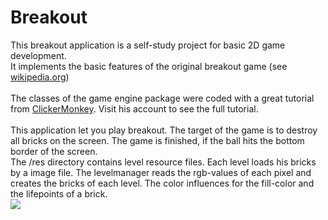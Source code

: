 # Breakout
This breakout application is a self-study project for basic 2D game development.<br>
It implements the basic features of the original breakout game (see <a href="https://en.wikipedia.org/wiki/Breakout_(video_game)">wikipedia.org</a>)<br>
<br>
The classes of the game engine package were coded with a great tutorial from <a href="https://github.com/ClickerMonkey/gameprogblog">ClickerMonkey</a>.
Visit his account to see the full tutorial.
<br><br>
This application let you play breakout. The target of the game is to destroy all bricks on the screen.
The game is finished, if the ball hits the bottom border of the screen.
<br>
The /res directory contains level resource files. Each level loads his bricks by a image file.
The levelmanager reads the rgb-values of each pixel and creates the bricks of each level. The color
influences for the fill-color and the lifepoints of a brick.
<br>
<img src="https://github.com/jaunerc/Breakout/tree/master/img/breakout_window.png" />
